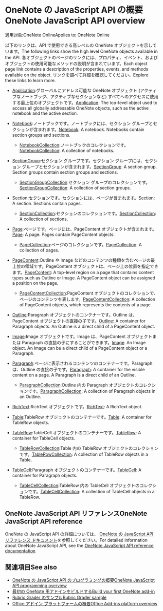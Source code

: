 # <a name="onenote-javascript-api-overview"></a><span data-ttu-id="3641b-101">OneNote の JavaScript API の概要</span><span class="sxs-lookup"><span data-stu-id="3641b-101">OneNote JavaScript API overview</span></span>

<span data-ttu-id="3641b-102">適用対象:OneNote Online</span><span class="sxs-lookup"><span data-stu-id="3641b-102">Applies to: OneNote Online</span></span>

<span data-ttu-id="3641b-103">以下のリンクは、API で使用できる高レベルの OneNote オブジェクトを示しています。</span><span class="sxs-lookup"><span data-stu-id="3641b-103">The following links show the high level OneNote objects available in the API.</span></span> <span data-ttu-id="3641b-104">各オブジェクトのページのリンクには、プロパティ、イベント、およびオブジェクトの使用可能なメソッドの説明が含まれています。</span><span class="sxs-lookup"><span data-stu-id="3641b-104">Each object page link contains a description of the properties, events, and methods available on the object.</span></span> <span data-ttu-id="3641b-105">リンクを調べて詳細を確認してください。</span><span class="sxs-lookup"><span data-stu-id="3641b-105">Explore these links to learn more.</span></span> 
    
- <span data-ttu-id="3641b-106">[Application](/javascript/api/onenote/onenote.application):グローバルにアドレス可能な OneNote オブジェクト (アクティブなノートブック、アクティブなセクションなど) すべてへのアクセスに使用する最上位のオブジェクトです。</span><span class="sxs-lookup"><span data-stu-id="3641b-106">[Application](/javascript/api/onenote/onenote.application): The top-level object used to access all globally addressable OneNote objects, such as the active notebook and the active section.</span></span>

- <span data-ttu-id="3641b-p102">[Notebook](/javascript/api/onenote/onenote.notebook):ノートブックです。ノートブックには、セクション グループとセクションが含まれます。</span><span class="sxs-lookup"><span data-stu-id="3641b-p102">[Notebook](/javascript/api/onenote/onenote.notebook): A notebook. Notebooks contain section groups and sections.</span></span>
    - <span data-ttu-id="3641b-109">[NotebookCollection](/javascript/api/onenote/onenote.notebookcollection):ノートブックのコレクションです。</span><span class="sxs-lookup"><span data-stu-id="3641b-109">[NotebookCollection](/javascript/api/onenote/onenote.notebookcollection): A collection of notebooks.</span></span>

- <span data-ttu-id="3641b-p103">[SectionGroup](/javascript/api/onenote/onenote.sectiongroup):セクション グループです。セクション グループには、セクション グループとセクションが含まれます。</span><span class="sxs-lookup"><span data-stu-id="3641b-p103">[SectionGroup](/javascript/api/onenote/onenote.sectiongroup): A section group. Section groups contain section groups and sections.</span></span>
    - <span data-ttu-id="3641b-112">[SectionGroupCollection](/javascript/api/onenote/onenote.sectiongroupcollection):セクション グループのコレクションです。</span><span class="sxs-lookup"><span data-stu-id="3641b-112">[SectionGroupCollection](/javascript/api/onenote/onenote.sectiongroupcollection): A collection of section groups.</span></span>

- <span data-ttu-id="3641b-p104">[Section](/javascript/api/onenote/onenote.section):セクションです。セクションには、ページが含まれます。</span><span class="sxs-lookup"><span data-stu-id="3641b-p104">[Section](/javascript/api/onenote/onenote.section): A section. Sections contain pages.</span></span>
    - <span data-ttu-id="3641b-115">[SectionCollection](/javascript/api/onenote/onenote.sectioncollection):セクションのコレクションです。</span><span class="sxs-lookup"><span data-stu-id="3641b-115">[SectionCollection](/javascript/api/onenote/onenote.sectioncollection): A collection of sections.</span></span>

- <span data-ttu-id="3641b-p105">[Page](/javascript/api/onenote/onenote.page):ページです。ページには、PageContent オブジェクトが含まれます。</span><span class="sxs-lookup"><span data-stu-id="3641b-p105">[Page](/javascript/api/onenote/onenote.page): A page. Pages contain PageContent objects.</span></span>
    - <span data-ttu-id="3641b-118">[PageCollection](/javascript/api/onenote/onenote.pagecollection):ページのコレクションです。</span><span class="sxs-lookup"><span data-stu-id="3641b-118">[PageCollection](/javascript/api/onenote/onenote.pagecollection): A collection of pages.</span></span>

- <span data-ttu-id="3641b-p106">[PageContent](/javascript/api/onenote/onenote.pagecontent):Outline や Image などのコンテンツの種類を含むページの最上位の領域です。PageContent オブジェクトは、ページ上の位置を指定できます。</span><span class="sxs-lookup"><span data-stu-id="3641b-p106">[PageContent](/javascript/api/onenote/onenote.pagecontent): A top-level region on a page that contains content types such as Outline or Image. A PageContent object can be assigned a position on the page.</span></span>
    - <span data-ttu-id="3641b-121">[PageContentCollection](/javascript/api/onenote/onenote.pagecontentcollection):PageContent オブジェクトのコレクションで、ページのコンテンツを表します。</span><span class="sxs-lookup"><span data-stu-id="3641b-121">[PageContentCollection](/javascript/api/onenote/onenote.pagecontentcollection): A collection of PageContent objects, which represents the contents of a page.</span></span>

- <span data-ttu-id="3641b-p107">[Outline](/javascript/api/onenote/onenote.outline):Paragraph オブジェクトのコンテナーです。Outline は、PageContent オブジェクトの直接の子です。</span><span class="sxs-lookup"><span data-stu-id="3641b-p107">[Outline](/javascript/api/onenote/onenote.outline): A container for Paragraph objects. An Outline is a direct child of a PageContent object.</span></span>

- <span data-ttu-id="3641b-p108">[Image](/javascript/api/onenote/onenote.image):Image オブジェクトです。Image は、PageContent オブジェクトまたは Paragraph の直接の子にすることができます。</span><span class="sxs-lookup"><span data-stu-id="3641b-p108">[Image](/javascript/api/onenote/onenote.image): An Image object. An Image can be a direct child of a PageContent object or a Paragraph.</span></span>

- <span data-ttu-id="3641b-p109">[Paragraph](/javascript/api/onenote/onenote.paragraph):ページに表示されるコンテンツのコンテナーです。Paragraph は、Outline の直接の子です。</span><span class="sxs-lookup"><span data-stu-id="3641b-p109">[Paragraph](/javascript/api/onenote/onenote.paragraph): A container for the visible content on a page. A Paragraph is a direct child of an Outline.</span></span>
    - <span data-ttu-id="3641b-128">[ParagraphCollection](/javascript/api/onenote/onenote.paragraphcollection):Outline 内の Paragraph オブジェクトのコレクションです。</span><span class="sxs-lookup"><span data-stu-id="3641b-128">[ParagraphCollection](/javascript/api/onenote/onenote.paragraphcollection): A collection of Paragraph objects in an Outline.</span></span>

- <span data-ttu-id="3641b-129">[RichText](/javascript/api/onenote/onenote.richtext):RichText オブジェクトです。</span><span class="sxs-lookup"><span data-stu-id="3641b-129">[RichText](/javascript/api/onenote/onenote.richtext): A RichText object.</span></span>

- <span data-ttu-id="3641b-130">[Table](/javascript/api/onenote/onenote.table):TableRow オブジェクトのコンテナーです。</span><span class="sxs-lookup"><span data-stu-id="3641b-130">[Table](/javascript/api/onenote/onenote.table): A container for TableRow objects.</span></span>

- <span data-ttu-id="3641b-131">[TableRow](/javascript/api/onenote/onenote.tablerow):TableCell オブジェクトのコンテナーです。</span><span class="sxs-lookup"><span data-stu-id="3641b-131">[TableRow](/javascript/api/onenote/onenote.tablerow): A container for TableCell objects.</span></span>
    - <span data-ttu-id="3641b-132">[TableRowCollection](/javascript/api/onenote/onenote.tablerowcollection):Table 内の TableRow オブジェクトのコレクションです。</span><span class="sxs-lookup"><span data-stu-id="3641b-132">[TableRowCollection](/javascript/api/onenote/onenote.tablerowcollection): A collection of TableRow objects in a Table.</span></span>
 
- <span data-ttu-id="3641b-133">[TableCell](/javascript/api/onenote/onenote.tablecell):Paragraph オブジェクトのコンテナーです。</span><span class="sxs-lookup"><span data-stu-id="3641b-133">[TableCell](/javascript/api/onenote/onenote.tablecell): A container for Paragraph objects.</span></span>
    - <span data-ttu-id="3641b-134">[TableCellCollection](/javascript/api/onenote/onenote.tablecellcollection):TableRow 内の TableCell オブジェクトのコレクションです。</span><span class="sxs-lookup"><span data-stu-id="3641b-134">[TableCellCollection](/javascript/api/onenote/onenote.tablecellcollection): A collection of TableCell objects in a TableRow.</span></span>

## <a name="onenote-javascript-api-reference"></a><span data-ttu-id="3641b-135">OneNote JavaScript API リファレンス</span><span class="sxs-lookup"><span data-stu-id="3641b-135">OneNote JavaScript API reference</span></span>

<span data-ttu-id="3641b-136">OneNote の JavaScript API の詳細については、 [OneNote の JavaScript API リファレンス ドキュメント](/javascript/api/onenote)を参照してください。</span><span class="sxs-lookup"><span data-stu-id="3641b-136">For detailed information about OneNote JavaScript API, see the [OneNote JavaScript API reference documentation](/javascript/api/onenote).</span></span>

## <a name="see-also"></a><span data-ttu-id="3641b-137">関連項目</span><span class="sxs-lookup"><span data-stu-id="3641b-137">See also</span></span>

- [<span data-ttu-id="3641b-138">OneNote の JavaScript API のプログラミングの概要</span><span class="sxs-lookup"><span data-stu-id="3641b-138">OneNote JavaScript API programming overview</span></span>](https://docs.microsoft.com/office/dev/add-ins/onenote/onenote-add-ins-programming-overview)
- [<span data-ttu-id="3641b-139">最初の OneNote 用アドインをビルドする</span><span class="sxs-lookup"><span data-stu-id="3641b-139">Build your first OneNote add-in</span></span>](https://docs.microsoft.com/office/dev/add-ins/onenote/onenote-add-ins-getting-started)
- [<span data-ttu-id="3641b-140">Rubric Grader のサンプル</span><span class="sxs-lookup"><span data-stu-id="3641b-140">Rubric Grader sample</span></span>](https://github.com/OfficeDev/OneNote-Add-in-Rubric-Grader)
- [<span data-ttu-id="3641b-141">Office アドイン プラットフォームの概要</span><span class="sxs-lookup"><span data-stu-id="3641b-141">Office Add-ins platform overview</span></span>](https://docs.microsoft.com/office/dev/add-ins/overview/office-add-ins)
